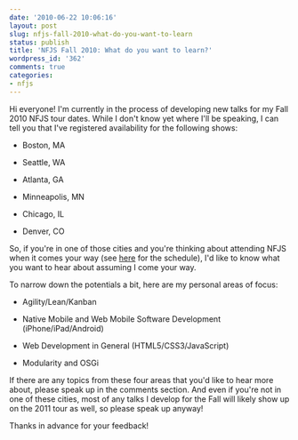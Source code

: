 ```yaml
---
date: '2010-06-22 10:06:16'
layout: post
slug: nfjs-fall-2010-what-do-you-want-to-learn
status: publish
title: 'NFJS Fall 2010: What do you want to learn?'
wordpress_id: '362'
comments: true
categories:
- nfjs
---
```


Hi everyone! I'm currently in the process of developing new talks for my Fall 2010 NFJS tour dates. While I don't know yet where I'll be speaking, I can tell you that I've registered availability for the following shows:




	
  * Boston, MA

	
  * Seattle, WA

	
  * Atlanta, GA

	
  * Minneapolis, MN

	
  * Chicago, IL

	
  * Denver, CO



So, if you're in one of those cities and you're thinking about attending NFJS when it comes your way (see [here](http://www.nofluffjuststuff.com) for the schedule), I'd like to know what you want to hear about assuming I come your way.

To narrow down the potentials a bit, here are my personal areas of focus:




	
  * Agility/Lean/Kanban

	
  * Native Mobile and Web Mobile Software Development (iPhone/iPad/Android)

	
  * Web Development in General (HTML5/CSS3/JavaScript)

	
  * Modularity and OSGi



If there are any topics from these four areas that you'd like to hear more about, please speak up in the comments section. And even if you're not in one of these cities, most of any talks I develop for the Fall will likely show up on the 2011 tour as well, so please speak up anyway!

Thanks in advance for your feedback!



